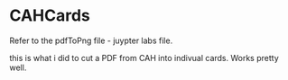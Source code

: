 # CAHCards
 
Refer to the pdfToPng file - juypter labs file.

this is what i did to cut a PDF from CAH into indivual cards.  Works pretty well.